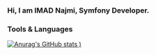 ### Hi, I am IMAD Najmi, Symfony Developer.

### Tools & Languages


[![Anurag's GitHub stats](https://github-readme-stats.vercel.app/api?username=najmi9&count_private=true&show_icons=true&theme=radical)
)](https://github.com/anuraghazra/github-readme-stats)
